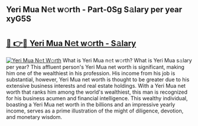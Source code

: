 ## Yeri Mua N𝚎t w𝚘rth - Part-0Sg S𝚊lary per year xyG5S

# <h2><a href="http://gc0drp.nevu.top/?p=Yeri+Mua">🔗 👉🔴 Yeri Mua N𝚎t w𝚘rth - S𝚊lary</a></h2>

[![Yeri Mua N𝚎t W𝚘rth](https://i.imgur.com/Oavwk0R.jpeg)](http://gc0drp.nevu.top/?p=Yeri+Mua)
What is Yeri Mua n𝚎t w𝚘rth? What is Yeri Mua s𝚊lary per year?
This affluent person's Yeri Mua net worth is significant, making him one of the wealthiest in his profession. His income from his job is substantial, however, Yeri Mua net worth is thought to be greater due to his extensive business interests and real estate holdings. With a Yeri Mua net worth that ranks him among the world's wealthiest, this man is recognized for his business acumen and financial intelligence. This wealthy individual, boasting a Yeri Mua net worth in the billions and an impressive yearly income, serves as a prime illustration of the might of diligence, devotion, and monetary wisdom.
